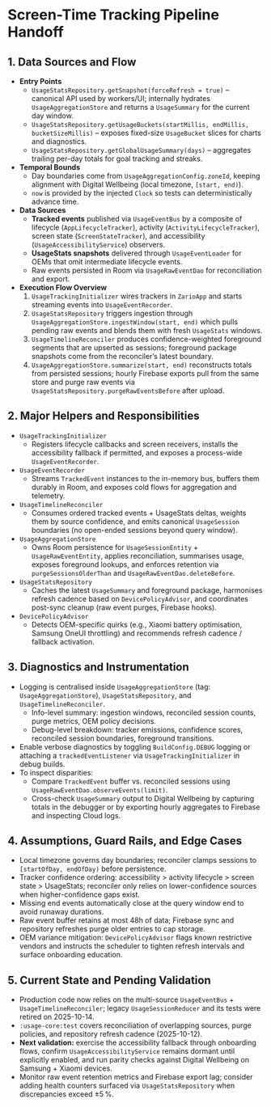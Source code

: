 # Screen-Time Tracking Pipeline Handoff

## 1. Data Sources and Flow
- **Entry Points**
  - `UsageStatsRepository.getSnapshot(forceRefresh = true)` – canonical API used by workers/UI; internally hydrates `UsageAggregationStore` and returns a `UsageSummary` for the current day window.
  - `UsageStatsRepository.getUsageBuckets(startMillis, endMillis, bucketSizeMillis)` – exposes fixed-size `UsageBucket` slices for charts and diagnostics.
  - `UsageStatsRepository.getGlobalUsageSummary(days)` – aggregates trailing per-day totals for goal tracking and streaks.
- **Temporal Bounds**
  - Day boundaries come from `UsageAggregationConfig.zoneId`, keeping alignment with Digital Wellbeing (local timezone, `[start, end)`).
  - `now` is provided by the injected `Clock` so tests can deterministically advance time.
- **Data Sources**
  - **Tracked events** published via `UsageEventBus` by a composite of lifecycle (`AppLifecycleTracker`), activity (`ActivityLifecycleTracker`), screen state (`ScreenStateTracker`), and accessibility (`UsageAccessibilityService`) observers.
  - **UsageStats snapshots** delivered through `UsageEventLoader` for OEMs that omit intermediate lifecycle events.
  - Raw events persisted in Room via `UsageRawEventDao` for reconciliation and export.
- **Execution Flow Overview**
  1. `UsageTrackingInitializer` wires trackers in `ZarioApp` and starts streaming events into `UsageEventRecorder`.
  2. `UsageStatsRepository` triggers ingestion through `UsageAggregationStore.ingestWindow(start, end)` which pulls pending raw events and blends them with fresh `UsageStats` windows.
  3. `UsageTimelineReconciler` produces confidence-weighted foreground segments that are upserted as sessions; foreground package snapshots come from the reconciler’s latest boundary.
  4. `UsageAggregationStore.summarize(start, end)` reconstructs totals from persisted sessions; hourly Firebase exports pull from the same store and purge raw events via `UsageStatsRepository.purgeRawEventsBefore` after upload.

## 2. Major Helpers and Responsibilities
- `UsageTrackingInitializer`
  - Registers lifecycle callbacks and screen receivers, installs the accessibility fallback if permitted, and exposes a process-wide `UsageEventRecorder`.
- `UsageEventRecorder`
  - Streams `TrackedEvent` instances to the in-memory bus, buffers them durably in Room, and exposes cold flows for aggregation and telemetry.
- `UsageTimelineReconciler`
  - Consumes ordered tracked events + UsageStats deltas, weights them by source confidence, and emits canonical `UsageSession` boundaries (no open-ended sessions beyond query window).
- `UsageAggregationStore`
  - Owns Room persistence for `UsageSessionEntity` + `UsageRawEventEntity`, applies reconciliation, summarises usage, exposes foreground lookups, and enforces retention via `purgeSessionsOlderThan` and `UsageRawEventDao.deleteBefore`.
- `UsageStatsRepository`
  - Caches the latest `UsageSummary` and foreground package, harmonises refresh cadence based on `DevicePolicyAdvisor`, and coordinates post-sync cleanup (raw event purges, Firebase hooks).
- `DevicePolicyAdvisor`
  - Detects OEM-specific quirks (e.g., Xiaomi battery optimisation, Samsung OneUI throttling) and recommends refresh cadence / fallback activation.

## 3. Diagnostics and Instrumentation
- Logging is centralised inside `UsageAggregationStore` (tag: `UsageAggregationStore`), `UsageStatsRepository`, and `UsageTimelineReconciler`.
  - Info-level summary: ingestion windows, reconciled session counts, purge metrics, OEM policy decisions.
  - Debug-level breakdown: tracker emissions, confidence scores, reconciled session boundaries, foreground transitions.
- Enable verbose diagnostics by toggling `BuildConfig.DEBUG` logging or attaching a `trackedEventListener` via `UsageTrackingInitializer` in debug builds.
- To inspect disparities:
  - Compare `TrackedEvent` buffer vs. reconciled sessions using `UsageRawEventDao.observeEvents(limit)`.
  - Cross-check `UsageSummary` output to Digital Wellbeing by capturing totals in the debugger or by exporting hourly aggregates to Firebase and inspecting Cloud logs.

## 4. Assumptions, Guard Rails, and Edge Cases
- Local timezone governs day boundaries; reconciler clamps sessions to `[startOfDay, endOfDay)` before persistence.
- Tracker confidence ordering: accessibility > activity lifecycle > screen state > UsageStats; reconciler only relies on lower-confidence sources when higher-confidence gaps exist.
- Missing end events automatically close at the query window end to avoid runaway durations.
- Raw event buffer retains at most 48h of data; Firebase sync and repository refreshes purge older entries to cap storage.
- OEM variance mitigation: `DevicePolicyAdvisor` flags known restrictive vendors and instructs the scheduler to tighten refresh intervals and surface onboarding education.

## 5. Current State and Pending Validation
- Production code now relies on the multi-source `UsageEventBus` + `UsageTimelineReconciler`; legacy `UsageSessionReducer` and its tests were retired on 2025-10-14.
- `:usage-core:test` covers reconciliation of overlapping sources, purge policies, and repository refresh cadence (2025-10-12).
- **Next validation:** exercise the accessibility fallback through onboarding flows, confirm `UsageAccessibilityService` remains dormant until explicitly enabled, and run parity checks against Digital Wellbeing on Samsung + Xiaomi devices.
- Monitor raw event retention metrics and Firebase export lag; consider adding health counters surfaced via `UsageStatsRepository` when discrepancies exceed ±5 %.
